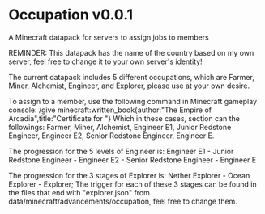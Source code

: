 # Occupation v0.0.1
 A Minecraft datapack for servers to assign jobs to members

 REMINDER: This datapack has the name of the country based on my own server, feel free to change it to your own server's identity!

 The current datapack includes 5 different occupations, which are Farmer, Miner, Alchemist, Engineer, and Explorer, please use at your own desire.

 To assign <Job> to a member, use the following command in Minecraft gameplay console:
 /give <PlayerName> minecraft:written_book{author:"The Empire of Arcadia",title:"Certificate for <Job>"}
 Which in these cases, section <Job> can the followings: Farmer, Miner, Alchemist, Engineer E1, Junior Redstone Engineer, Engineer E2, Senior Redstone Engineer, Engineer E.

 The progression for the 5 levels of Engineer is: Engineer E1 - Junior Redstone Engineer - Engineer E2 - Senior Redstone Engineer - Engineer E

 The progression for the 3 stages of Explorer is: Nether Explorer - Ocean Explorer - Explorer;
 The trigger for each of these 3 stages can be found in the files that end with "explorer.json" from data/minecraft/advancements/occupation, feel free to change them.